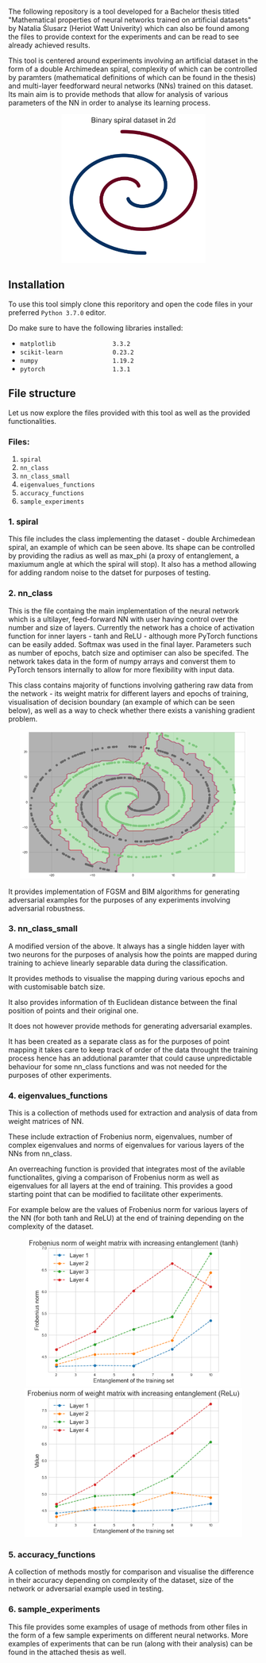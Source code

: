 
The following repository is a tool developed for a Bachelor thesis titled "Mathematical properties of neural networks trained on artificial datasets" by Natalia Ślusarz (Heriot Watt Univerity) which can also be found among the files to provide context for the experiments and can be read to see already achieved results.

This tool is centered around experiments involving an artificial dataset in the form of a double Archimedean spiral, complexity of which can be controlled by paramters (mathematical definitions of which can be found in the thesis) and multi-layer feedforward neural networks (NNs) trained on this dataset. Its main aim is to provide methods that allow for analysis of various parameters of the NN in order to analyse its learning process.

<p align="center">
<img src="https://github.com/ndslusarz/Slusarz_BSc_thesis/blob/main/images/spiral_1.png"  height="300" />
</p>

## Installation

To use this tool simply clone this reporitory and open the code files in your preferred `Python 3.7.0` editor.

Do make sure to have the following libraries installed:
- `matplotlib                3.3.2`
- `scikit-learn              0.23.2`
- `numpy                     1.19.2`
- `pytorch                   1.3.1`


## File structure

Let us now explore the files provided with this tool as well as the provided functionalities.

### Files:
1. `spiral`
2. `nn_class`
3. `nn_class_small`
4. `eigenvalues_functions`
5. `accuracy_functions`
6. `sample_experiments`


### 1. spiral

This file includes the class implementing the dataset - double Archimedean spiral, an example of which can be seen above. Its shape can be controlled by providing the radius as well as max_phi (a proxy of entanglement, a maxiumum angle at which the spiral will stop).
It also has a method allowing for adding random noise to the datset for purposes of testing.

### 2. nn_class

This is the file containg the main implementation of the neural network which is a ultilayer, feed-forward NN with user having control over the number and size of layers.
Currently the network has a choice of activation function for inner layers - tanh and ReLU - although more PyTorch functions can be easily added. Softmax was used in the final layer. 
Parameters such as number of epochs, batch size and optimiser can also be specifed. The network takes data in the form of numpy arrays and converst them to PyTorch tensors internally to allow for more flexibility with input data.

This class contains majority of functions involving gathering raw data from the network - its weight matrix for different layers and epochs of training, visualisation of decision boundary (an example of which can be seen below), as well as a way to check whether there exists a vanishing gradient problem.

<p align="center">
<img src="https://github.com/ndslusarz/Slusarz_BSc_thesis/blob/main/images/tanh_13.png"  height="300" />
</p>

It provides implementation of FGSM and BIM algorithms for generating adversarial examples for the purposes of any experiments involving adversarial robustness.

### 3. nn_class_small

A modified version of the above. It always has a single hidden layer with two neurons for the purposes of analysis how the points are mapped during training to achieve linearly separable data during the classification.

It provides methods to visualise the mapping during various epochs and with customisable batch size. 

It also provides information of th Euclidean distance between the final position of points and their original one.

It does not however provide methods for generating adversarial examples. 

It has been created as a separate class as for the purposes of point mapping it takes care to keep track of order of the data throught the training process hence has an addutional paramter that could cause unpredictable behaviour for some nn_class functions and was not needed for the purposes of other experiments.

### 4. eigenvalues_functions

This is a collection of methods used for extraction and analysis of data from weight matrices of NN. 

These include extraction of Frobenius norm, eigenvalues, number of complex eigenvalues and norms of eigenvalues for various layers of the NNs from nn_class.

An overreaching function is provided that integrates most of the avilable functionalites, giving a comparison of Frobenius norm as well as eigenvalues for all layers at the end of training. This provides a good starting point that can be modified to facilitate other experiments.

For example below are the values of Frobenius norm for various layers of the NN (for both tanh and ReLU) at the end of training depending on the complexity of the dataset.

<p align="center">
<img src="https://github.com/ndslusarz/Slusarz_BSc_thesis/blob/main/images/tanh_frob_new.png"  height="300" />
<img src="https://github.com/ndslusarz/Slusarz_BSc_thesis/blob/main/images/relu_frob_new.png" height="300" />
</p>

### 5. accuracy_functions

A collection of methods mostly for comparison and visualise the difference in their accuracy depending on complexity of the dataset, size of the network or adversarial example used in testing.

### 6. sample_experiments

This file provides some examples of usage of methods from other files in the form of a few sample experiments on different neural networks. 
More examples of experiments that can be run (along with their analysis) can be found in the attached thesis as well.


